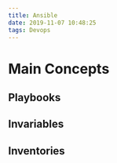 ```yaml
---
title: Ansible
date: 2019-11-07 10:48:25
tags: Devops
---
```


# Main Concepts

## Playbooks

## Invariables

## Inventories